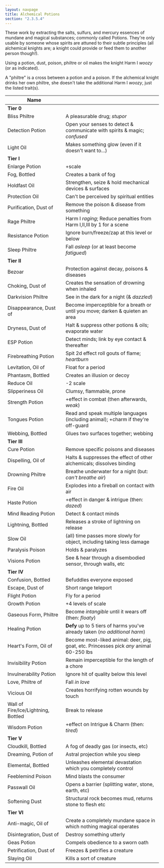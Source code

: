```yaml
---
layout: navpage
title: Alchemical Potions
section: "2.3.5.4"
---
```


These work by extracting the salts, sulfurs, and mercury essences of mundane and magical substances; commonly called Potions.
They're only usable by someone whose spirits are attuned to their subtle principles (all alchemical knights are; a knight could provide or feed them to another person though!).

Using a potion, dust, poison, philtre or oil makes the knight Harm I _woozy_ (or as indicated).

A "philtre" is a cross between a potion and a poison. If the alchemical knight drinks her own philtre, she doesn't take the additional Harm I _woozy_, just the listed trait(s).

| Name       |   |
|------------|---|
| **Tier 0** |   |
| Bliss Philtre | A pleasurable drug; _stupor_ |
| Detection Potion | Open your senses to detect & communicate with spirits & magic; _confused_ |
| Light Oil | Makes something glow (even if it doesn't want to...) |
| **Tier I** |   |
| Enlarge Potion | +scale |
| Fog, Bottled | Creates a bank of fog |
| Holdfast Oil | Strengthen, seize & hold mechanical devices & surfaces |
| Protection Oil | Can't be perceived by spiritual entities |
| Purification, Dust of | Remove the poison & disease from something |
| Rage Philtre | Harm I _raging_; Reduce penalties from Harm I,II,III by 1 for a scene |
| Resistance Potion | Ignore burn/freeze/zap at this level or below |
| Sleep Philtre | Fall _asleep_ (or at least become _fatigued_) |
| **Tier II** |   |
| Bezoar | Protection against decay, poisons & diseases |
| Choking, Dust of | Creates the sensation of drowning when inhaled |
| Darkvision Philtre | See in the dark for a night (& _dazzled_) |
| Disappearance, Dust of | Become imperceptible for a breath or until you move; darken & quieten an area |
| Dryness, Dust of | Halt & suppress other potions & oils; evaporate water |
| ESP Potion | Detect minds; link by eye contact & thereafter |
| Firebreathing Potion | Spit 2d effect roll gouts of flame; _heartburn_ |
| Levitation, Oil of | Float for a period |
| Phantasm, Bottled | Creates an illusion or decoy |
| Reduce Oil | -2 scale |
| Slipperiness Oil | Clumsy, flammable, prone |
| Strength Potion | +effect in combat (then afterwards, _weak_) |
| Tongues Potion | Read and speak multiple languages (including animal); +charm if they're off-guard |
| Webbing, Bottled | Glues two surfaces together; webbing |
| **Tier III** |   |
| Cure Potion | Remove specific poisons and diseases |
| Dispelling, Oil of | Halts & suppresses the effect of other alchemicals; dissolves binding |
| Drowning Philtre | Breathe underwater for a night (but: _can't breathe air_)|
| Fire Oil | Explodes into a fireball on contact with air |
| Haste Potion | +effect in danger & intrigue (then: _dazed_) |
| Mind Reading Potion | Detect & contact minds |
| Lightning, Bottled | Releases a stroke of lightning on release |
| Slow Oil | (all) time passes more slowly for object, including taking less damage |
| Paralysis Poison | Holds & paralyzes |
| Visions Potion | See & hear through a disembodied sensor, through walls, etc |
| **Tier IV** |   |
| Confusion, Bottled | Befuddles everyone exposed | 
| Escape, Dust of | Short range teleport |
| Flight Potion | Fly for a period |
| Growth Potion | +4 levels of scale |
| Gaseous Form, Philtre | Become _intangible_ until it wears off (then: _floaty_) |
| Healing Potion | **Defy** up to 5 tiers of harms you've already taken (_no additional harm_) |
| Heart's Form, Oil of | Become most-liked animal: deer, pig, goat, etc. Princesses pick _any_ animal 60-250 lbs |
| Invisibility Potion | Remain imperceptible for the length of a chore |
| Invulnerability Potion | Ignore hit of quality below this level |
| Love, Philtre of | Fall _in love_ |
| Vicious Oil | Creates horrifying rotten wounds by touch |
| Wall of Fire/Ice/Lightning, Bottled | Break to release |
| Wisdom Potion | +effect on Intrigue & Charm (then: _tired_) |
| **Tier V** |   |
| Cloudkill, Bottled | A fog of deadly gas (or insects, etc) |
| Dreaming, Potion of | Astral projection while you sleep |
| Elemental, Bottled | Unleashes elemental devastation which you completely control |
| Feeblemind Poison | Mind blasts the consumer |
| Passwall Oil | Opens a barrier (splitting water, stone, earth, etc) |
| Softening Dust | Structural rock becomes mud, returns stone to flesh etc |
| **Tier VI** |   |
| Anti-magic, Oil of | Create a completely mundane space in which nothing magical operates |
| Disintegration, Dust of | Destroy something utterly |
| Geas Potion | Compels obedience to a sworn oath |
| Petrification, Dust of | Freezes & petrifies a creature |
| Slaying Oil | Kills a sort of creature |
